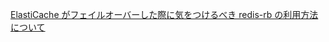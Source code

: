 [ElastiCache がフェイルオーバーした際に気をつけるべき redis-rb の利用方法について](https://qiita.com/dany1468/items/8946cd5e4c853b48bffd)
